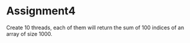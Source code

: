 # Assignment4
Create 10 threads, each of them will return the sum of 100 indices of an array of size 1000. 
